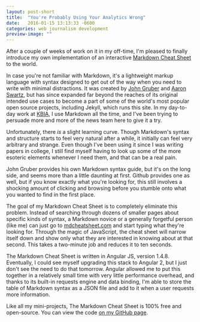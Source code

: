 ```yaml
---
layout: post-short
title:  "You're Probably Using Your Analytics Wrong"
date:   2016-01-15 13:13:33 -0600
categories: web journalism development
preview-image: ""
---
```

After a couple of weeks of work on it in my off-time, I'm pleased to finally introduce my own implementation of an interactive [Markdown Cheat Sheet](http://www.mdcheatsheet.com) to the world.

In case you're not familiar with Markdown, it's a lightweight markup language with syntax designed to get out of the way when you need to write with minimal distractions. It was created by [John Gruber](https://daringfireball.net/) and [Aaron Swartz](http://www.rememberaaronsw.com/memories/), but has since expanded far beyond the reaches of its original intended use cases to become a part of some of the world's most popular open source projects, including Jekyll, which runs this site. In my day-to-day work at [KBIA](http://www.kbia.org), I use Markdown all the time, and I've been trying to persuade more and more of the news team here to give it a try.

Unfortunately, there _is_ a slight learning curve. Though Markdown's syntax and structure starts to feel very natural after a while, it initially can feel very arbitrary and strange. Even though I've been using it since I was writing papers in college, I still find myself having to look up some of the more esoteric elements whenever I need them, and that can be a real pain.

John Gruber provides his own Markdown syntax guide, but it's on the long side, and seems more than a little daunting at first. Github provides one as well, but if you know exactly what you're looking for, this still involves a shocking amount of clicking and browsing before you stumble onto what you wanted to find in the first place.

The goal of my Markdown Cheat Sheet is to completely eliminate this problem. Instead of searching through dozens of smaller pages about specific kinds of syntax, a Markdown novice or a generally forgetful person (like me) can just go to [mdcheatsheet.com](http://www.mdcheatsheet.com) and start typing what they're looking for. Through the magic of JavaScript, the cheat sheet will narrow itself down and show only what they are interested in knowing about at that second. This takes a two-minute job and reduces it to ten seconds.

The Markdown Cheat Sheet is written in Angular JS, version 1.4.8. Eventually, I could see myself upgrading this stack to Angular 2, but I just don't see the need to do that tomorrow. Angular allowed me to put this together in a relatively small time with very little performance overhead, and thanks to its built-in requests engine and data binding, I'm able to store the table of Markdown syntax as a JSON file and add to it when a user requests more information. 

Like all my mini-projects, The Markdown Cheat Sheet is 100% free and open-source. You can view the code [on my GitHub page](http://www.github.com/NathanLawrence).
